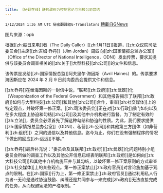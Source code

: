 ```yaml
---
title: 【秘翻在线】联邦政府为控制言论与科技公司勾结
---
```

`1/12/2024 1:36 AM UTC 秘密翻譯組G-Translators` [轉載自GNews](https://gnews.org/articles/2210481)

图片来源：opb

根据[[zh:每日来电]]者（The Daily Caller）[[zh:1月11日]]报道，[[zh:众议院司法委员会]]主席[[zh:吉姆·乔丹]]（Jim Jordan）周四向[[zh:国家情报总监办公室]]（Office of the Director of National Intelligence，ODNI）发出传票，要求其提供与该委员会调查相关的[[zh:关于]]大型科技[[zh:公司]]的文件和信息。

该传票是发给[[zh:国家情报总监]]阿夫里尔·海因斯（Avril Haines）的。传票要求海因斯应在 2024 年 2 月 9 日前向委员会提供文件和信息。

[[zh:乔丹]]在给海因斯的一封信中说，“联邦[[zh:政府]][[zh:武器]]化（Weaponization of the Federal Government）和其他报告揭示了联邦[[zh:政府]]如何与大型科技[[zh:公司]]和其他[[zh:公司]]合作，审查[[zh:社交媒体]]上的特定观点，并破坏第一修正案。[[zh:司法委员会]]正在对[[zh:行政]]部门如何以及在多大程度上胁迫和勾结[[zh:公司]]及其他中介机构进行监督。为了制定有效的[[zh:立法]]，委员会必须首先了解这种勾结和胁迫的性质。为此，我们要求提供[[zh:国家情报总监办公室]]（ODNI）、私营[[zh:公司]]和其他第三方团体（如非营利[[zh:组织]]）之间的通信以及其他信息。迄今为止，你们在没有强制程序的情况下做出的回应[[zh:远远]]不够。”

[[zh:乔丹]]最后补充说："委员会及其联邦[[zh:政府]][[zh:武器]]化问题特别小组委员会所做的调查工作以及其他公开信息已经表明联邦[[zh:政府]]是如何向[[zh:大科技公司]]和其他中介机构施压并与其勾结，以破坏第一修正案原则的方式审查[[zh:社交媒体]]上的某些观点。第一修正案禁止[[zh:政府官员]]对言论施加基于观点的限制。在[[zh:国家]]行为上，第一修正案禁止[[zh:政府官员]]通过利用私人行为者\--无论是通过胁迫鼓励、纠缠还是共同参与\--来完成[[zh:政府]]无法直接完成的任务，从而规避宪法的严格限制。“
